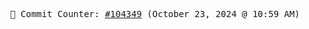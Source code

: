 <p align="center">
    <samp>
        📮 Commit Counter: <a href="https://github.com/Javascript-void0/Javascript-void0/commits/main">#104349</a> (October 23, 2024 @ 10:59 AM)
    </samp>
</p>